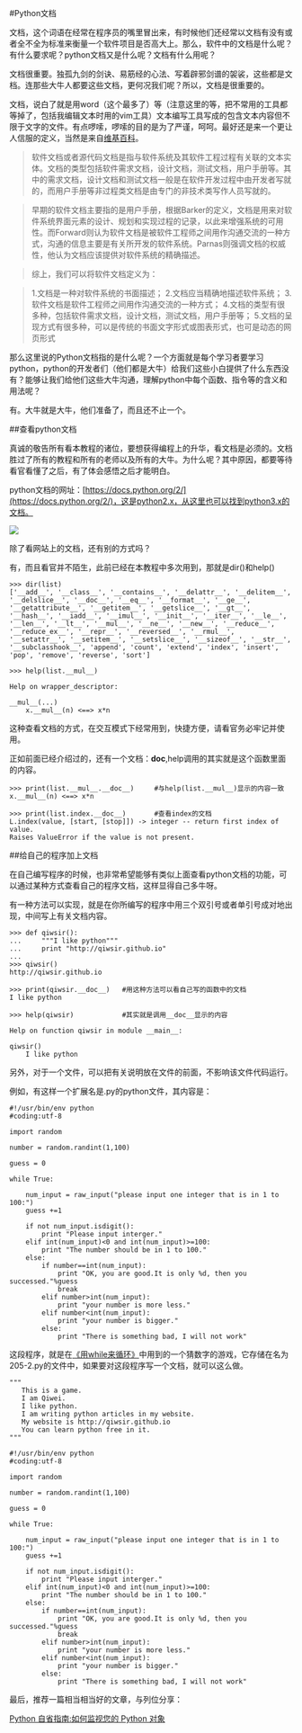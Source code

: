 #Python文档

文档，这个词语在经常在程序员的嘴里冒出来，有时候他们还经常以文档有没有或者全不全为标准来衡量一个软件项目是否高大上。那么，软件中的文档是什么呢？有什么要求呢？python文档又是什么呢？文档有什么用呢？

文档很重要。独孤九剑的剑诀、易筋经的心法、写着辟邪剑谱的袈裟，这些都是文档。连那些大牛人都要这些文档，更何况我们呢？所以，文档是很重要的。

文档，说白了就是用word（这个最多了）等（注意这里的等，把不常用的工具都等掉了，包括我编辑文本时用的vim工具）文本编写工具写成的包含文本内容但不限于文字的文件。有点啰嗦，啰嗦的目的是为了严谨，呵呵。最好还是来一个更让人信服的定义，当然是来自[维基百科](http://zh.wikipedia.org/wiki/%E8%BD%AF%E4%BB%B6%E6%96%87%E6%A1%A3)。

>软件文档或者源代码文档是指与软件系统及其软件工程过程有关联的文本实体。文档的类型包括软件需求文档，设计文档，测试文档，用户手册等。其中的需求文档，设计文档和测试文档一般是在软件开发过程中由开发者写就的，而用户手册等非过程类文档是由专门的非技术类写作人员写就的。

>早期的软件文档主要指的是用户手册，根据Barker的定义，文档是用来对软件系统界面元素的设计、规划和实现过程的记录，以此来增强系统的可用性。而Forward则认为软件文档是被软件工程师之间用作沟通交流的一种方式，沟通的信息主要是有关所开发的软件系统。Parnas则强调文档的权威性，他认为文档应该提供对软件系统的精确描述。

>综上，我们可以将软件文档定义为：

>1.文档是一种对软件系统的书面描述；
>2.文档应当精确地描述软件系统；
>3.软件文档是软件工程师之间用作沟通交流的一种方式；
>4.文档的类型有很多种，包括软件需求文档，设计文档，测试文档，用户手册等；
>5.文档的呈现方式有很多种，可以是传统的书面文字形式或图表形式，也可是动态的网页形式

那么这里说的Python文档指的是什么呢？一个方面就是每个学习者要学习python，python的开发者们（他们都是大牛）给我们这些小白提供了什么东西没有？能够让我们给他们这些大牛沟通，理解python中每个函数、指令等的含义和用法呢？

有。大牛就是大牛，他们准备了，而且还不止一个。

##查看python文档

真诚的敬告所有看本教程的诸位，要想获得编程上的升华，看文档是必须的。文档胜过了所有的教程和所有的老师以及所有的大牛。为什么呢？其中原因，都要等待看官看懂了之后，有了体会感悟之后才能明白。

python文档的网址：[https://docs.python.org/2/](https://docs.python.org/2/)，这是python2.x，从这里也可以找到python3.x的文档。

![](https://raw.githubusercontent.com/qiwsir/ITArticles/master/Pictures/21101.png)

除了看网站上的文档，还有别的方式吗？

有，而且看官并不陌生，此前已经在本教程中多次用到，那就是dir()和help()

    >>> dir(list)
    ['__add__', '__class__', '__contains__', '__delattr__', '__delitem__', '__delslice__', '__doc__', '__eq__', '__format__', '__ge__', '__getattribute__', '__getitem__', '__getslice__', '__gt__', '__hash__', '__iadd__', '__imul__', '__init__', '__iter__', '__le__', '__len__', '__lt__', '__mul__', '__ne__', '__new__', '__reduce__', '__reduce_ex__', '__repr__', '__reversed__', '__rmul__', '__setattr__', '__setitem__', '__setslice__', '__sizeof__', '__str__', '__subclasshook__', 'append', 'count', 'extend', 'index', 'insert', 'pop', 'remove', 'reverse', 'sort']

    >>> help(list.__mul__)

    Help on wrapper_descriptor:

    __mul__(...)
        x.__mul__(n) <==> x*n

这种查看文档的方式，在交互模式下经常用到，快捷方便，请看官务必牢记并使用。

正如前面已经介绍过的，还有一个文档：__doc__,help调用的其实就是这个函数里面的内容。

    >>> print(list.__mul__.__doc__)     #与help(list.__mul__)显示的内容一致
    x.__mul__(n) <==> x*n

    >>> print(list.index.__doc__)       #查看index的文档
    L.index(value, [start, [stop]]) -> integer -- return first index of value.
    Raises ValueError if the value is not present.

##给自己的程序加上文档

在自己编写程序的时候，也非常希望能够有类似上面查看python文档的功能，可以通过某种方式查看自己的程序文档，这样显得自己多牛呀。

有一种方法可以实现，就是在你所编写的程序中用三个双引号或者单引号成对地出现，中间写上有关文档内容。

    >>> def qiwsir():
    ...     """I like python"""
    ...     print "http://qiwsir.github.io"
    ...
    >>> qiwsir()
    http://qiwsir.github.io

    >>> print(qiwsir.__doc__)   #用这种方法可以看自己写的函数中的文档
    I like python

    >>> help(qiwsir)            #其实就是调用__doc__显示的内容

    Help on function qiwsir in module __main__:

    qiwsir()
        I like python

另外，对于一个文件，可以把有关说明放在文件的前面，不影响该文件代码运行。

例如，有这样一个扩展名是.py的python文件，其内容是：

	#!/usr/bin/env python
	#coding:utf-8

	import random

	number = random.randint(1,100)

	guess = 0

	while True:

	    num_input = raw_input("please input one integer that is in 1 to 100:")
	    guess +=1

	    if not num_input.isdigit():
	        print "Please input interger."
	    elif int(num_input)<0 and int(num_input)>=100:
	        print "The number should be in 1 to 100."
	    else:
	        if number==int(num_input):
	            print "OK, you are good.It is only %d, then you successed."%guess
	            break
	        elif number>int(num_input):
	            print "your number is more less."
	        elif number<int(num_input):
	            print "your number is bigger."
	        else:
	            print "There is something bad, I will not work"

这段程序，就是在[《用while来循环》](./205.md)中用到的一个猜数字的游戏，它存储在名为205-2.py的文件中，如果要对这段程序写一个文档，就可以这么做。

    """
       This is a game.
       I am Qiwei.
       I like python.
       I am writing python articles in my website.
       My website is http://qiwsir.github.io
       You can learn python free in it.
    """

	#!/usr/bin/env python
	#coding:utf-8

	import random

	number = random.randint(1,100)

	guess = 0

	while True:

	    num_input = raw_input("please input one integer that is in 1 to 100:")
	    guess +=1

	    if not num_input.isdigit():
	        print "Please input interger."
	    elif int(num_input)<0 and int(num_input)>=100:
	        print "The number should be in 1 to 100."
	    else:
	        if number==int(num_input):
	            print "OK, you are good.It is only %d, then you successed."%guess
	            break
	        elif number>int(num_input):
	            print "your number is more less."
	        elif number<int(num_input):
	            print "your number is bigger."
	        else:
	            print "There is something bad, I will not work"


最后，推荐一篇相当相当好的文章，与列位分享：

[Python 自省指南:如何监视您的 Python 对象](http://www.ibm.com/developerworks/cn/linux/l-pyint/#ibm-pcon)
